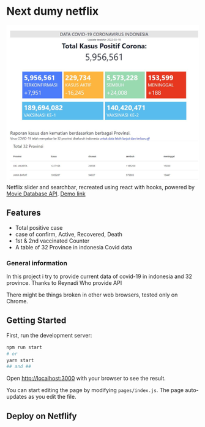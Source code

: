 # Next dumy netflix
![alt text](/public/Capture.JPG)
Netflix slider and searchbar, recreated using react with hooks, powered by [Movie Database API](https://www.themoviedb.org/?language=en-US).
[Demo link](https://netflixdumy.netlify.app/)

## Features
 - Total positive case
 - case of confirm, Active, Recovered, Death
 - 1st & 2nd vaccinated Counter
 - A table of 32 Province in indonesia Covid data

### General information

In this project i try to provide current data of covid-19 in indonesia and 32 province.
Thanks to Reynadi Who provide API

There might be things broken in other web browsers, tested only on Chrome.


## Getting Started

First, run the development server:

```bash
npm run start
# or
yarn start
## and ##
```

Open [http://localhost:3000](http://localhost:3000) with your browser to see the result.

You can start editing the page by modifying `pages/index.js`. The page auto-updates as you edit the file.

## Deploy on Netflify
